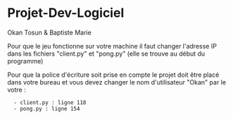 # Projet-Dev-Logiciel
 Okan Tosun & Baptiste Marie

Pour que le jeu fonctionne sur votre machine il faut changer l'adresse IP dans les fichiers "client.py" et "pong.py" (elle se trouve au début du programme)

Pour que la police d'écriture soit prise en compte le projet doit être placé dans votre bureau et vous devez changer le nom d'utilisateur "Okan" par le votre :
      
      - client.py : ligne 118
      - pong.py : ligne 154

